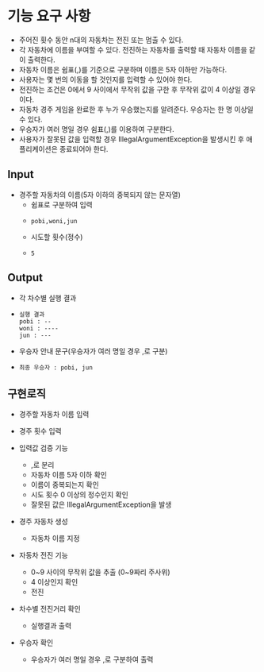 # 기능 요구 사항
- 주어진 횟수 동안 n대의 자동차는 전진 또는 멈출 수 있다.
- 각 자동차에 이름을 부여할 수 있다. 전진하는 자동차를 출력할 때 자동차 이름을 같이 출력한다.
- 자동차 이름은 쉼표(,)를 기준으로 구분하며 이름은 5자 이하만 가능하다.
- 사용자는 몇 번의 이동을 할 것인지를 입력할 수 있어야 한다.
- 전진하는 조건은 0에서 9 사이에서 무작위 값을 구한 후 무작위 값이 4 이상일 경우이다.
- 자동차 경주 게임을 완료한 후 누가 우승했는지를 알려준다. 우승자는 한 명 이상일 수 있다.
- 우승자가 여러 명일 경우 쉼표(,)를 이용하여 구분한다.
- 사용자가 잘못된 값을 입력할 경우 IllegalArgumentException을 발생시킨 후 애플리케이션은 종료되어야 한다.

## Input
- 경주할 자동차의 이름(5자 이하의 중복되지 않는 문자열)
  - 쉼표로 구분하여 입력 
  -     pobi,woni,jun
  - 시도할 횟수(정수)
  -     5 

## Output
- 각 차수별 실행 결과
-     실행 결과
      pobi : -- 
      woni : ----
      jun : ---
- 우승자 안내 문구(우승자가 여러 명일 경우 ,로 구분)
-     최종 우승자 : pobi, jun

## 구현로직
- 경주할 자동차 이름 입력
- 경주 횟수 입력
- 입력값 검증 기능
  - ,로 분리
  - 자동차 이름 5자 이하 확인
  - 이름이 중복되는지 확인
  - 시도 횟수 0 이상의 정수인지 확인
  - 잘못된 값은 IllegalArgumentException을 발생

- 경주 자동차 생성
  - 자동차 이름 지정
- 자동차 전진 기능
  - 0~9 사이의 무작위 값을 추출 (0~9짜리 주사위)
  - 4 이상인지 확인
  - 전진
- 차수별 전진거리 확인
  - 실행결과 출력
- 우승자 확인
  - 우승자가 여러 명일 경우 ,로 구분하여 출력
